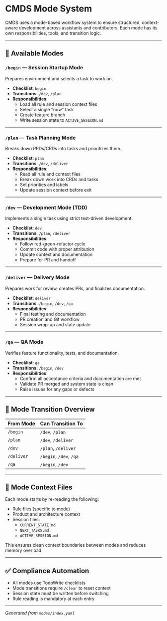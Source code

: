 # CMDS Mode System

CMDS uses a mode-based workflow system to ensure structured, context-aware development across assistants and contributors. Each mode has its own responsibilities, tools, and transition logic.

---

## 🚀 Available Modes

### `/begin` — Session Startup Mode
Prepares environment and selects a task to work on.
- **Checklist**: `begin`
- **Transitions**: `/dev`, `/plan`
- **Responsibilities**:
  - Load all rule and session context files
  - Select a single "now" task
  - Create feature branch
  - Write session state to `ACTIVE_SESSION.md`

---

### `/plan` — Task Planning Mode
Breaks down PRDs/CRDs into tasks and prioritizes them.
- **Checklist**: `plan`
- **Transitions**: `/dev`, `/deliver`
- **Responsibilities**:
  - Read all rule and context files
  - Break down work into CRDs and tasks
  - Set priorities and labels
  - Update session context before exit

---

### `/dev` — Development Mode (TDD)
Implements a single task using strict test-driven development.
- **Checklist**: `dev`
- **Transitions**: `/plan`, `/deliver`
- **Responsibilities**:
  - Follow red-green-refactor cycle
  - Commit code with proper attribution
  - Update context and documentation
  - Prepare for PR and handoff

---

### `/deliver` — Delivery Mode
Prepares work for review, creates PRs, and finalizes documentation.
- **Checklist**: `deliver`
- **Transitions**: `/begin`, `/dev`, `/qa`
- **Responsibilities**:
  - Final testing and documentation
  - PR creation and Git workflow
  - Session wrap-up and state update

---

### `/qa` — QA Mode
Verifies feature functionality, tests, and documentation.
- **Checklist**: `qa`
- **Transitions**: `/begin`, `/dev`
- **Responsibilities**:
  - Confirm all acceptance criteria and documentation are met
  - Validate PR merged and system state is clean
  - Raise issues for any gaps or defects

---

## 🔁 Mode Transition Overview
| From Mode | Can Transition To         |
|-----------|---------------------------|
| `/begin`  | `/dev`, `/plan`           |
| `/plan`   | `/dev`, `/deliver`        |
| `/dev`    | `/plan`, `/deliver`       |
| `/deliver`| `/begin`, `/dev`, `/qa`   |
| `/qa`     | `/begin`, `/dev`          |

---

## 🧠 Mode Context Files
Each mode starts by re-reading the following:
- Rule files (specific to mode)
- Product and architecture context
- Session files:
  - `CURRENT_STATE.md`
  - `NEXT_TASKS.md`
  - `ACTIVE_SESSION.md`

This ensures clean context boundaries between modes and reduces memory overload.

---

## ✅ Compliance Automation
- All modes use TodoWrite checklists
- Mode transitions require `/clear` to reset context
- Session state must be written before switching
- Rule reading is mandatory at each entry

---
*Generated from `modes/index.yaml`*